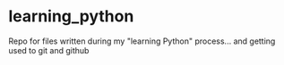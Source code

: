 learning_python
===============

Repo for files written during my "learning Python" process... and getting used to git and github